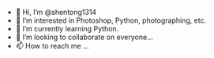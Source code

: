 - 👋 Hi, I’m @shentong1314
- 👀 I’m interested in Photoshop, Python, photographing, etc.
- 🌱 I’m currently learning Python.
- 💞️ I’m looking to collaborate on everyone...
- 📫 How to reach me ...

<!---
shentong1314/shentong1314 is a ✨ special ✨ repository because its `README.md` (this file) appears on your GitHub profile.
You can click the Preview link to take a look at your changes.
--->
